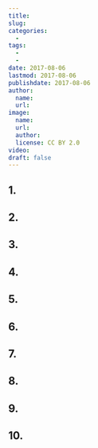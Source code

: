 ```yaml
---
title:
slug:
categories:
  -
tags:
  -
  -
date: 2017-08-06
lastmod: 2017-08-06
publishdate: 2017-08-06
author:
  name:
  url:
image:
  name:
  url:
  author:
  license: CC BY 2.0
video:
draft: false
---
```


<!--more-->

## 1.



## 2.



## 3.



## 4.



## 5.



## 6.



## 7.



## 8.



## 9.



## 10.


